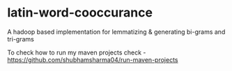 # latin-word-cooccurance
A hadoop based implementation for lemmatizing &amp; generating bi-grams and tri-grams

To check how to run my maven projects check - https://github.com/shubhamsharma04/run-maven-projects
